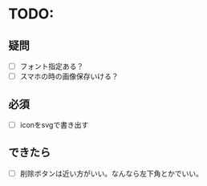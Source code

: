 # TODO:
## 疑問
- [ ] フォント指定ある？
- [ ] スマホの時の画像保存いける？
## 必須
- [ ] iconをsvgで書き出す
## できたら
- [ ] 削除ボタンは近い方がいい。なんなら左下角とかでいい。